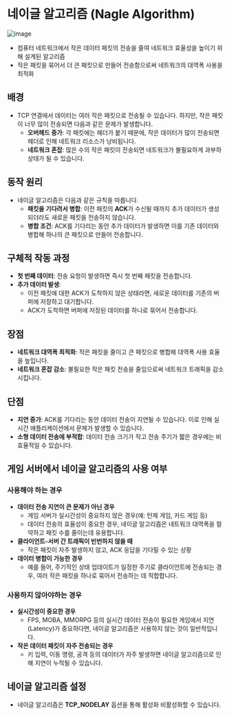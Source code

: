 # 네이글 알고리즘 (Nagle Algorithm)
![image](https://github.com/user-attachments/assets/6d00cfc9-697d-499f-83a0-fef7d204a112)
- 컴퓨터 네트워크에서 작은 데이터 패킷의 전송을 줄여 네트워크 효율성을 높이기 위해 설계된 알고리즘
- 작은 패킷을 묶어서 더 큰 패킷으로 만들어 전송함으로써 네트워크의 대역폭 사용을 최적화

## 배경
- TCP 연결에서 데이터는 여러 작은 패킷으로 전송될 수 있습니다. 하지만, 작은 패킷이 너무 많이 전송되면 다음과 같은 문제가 발생합니다.
    - **오버헤드 증가**: 각 패킷에는 헤더가 붙기 때문에, 작은 데이터가 많이 전송되면 헤더로 인해 네트워크 리소스가 낭비됩니다.
    - **네트워크 혼잡**: 많은 수의 작은 패킷이 전송되면 네트워크가 불필요하게 과부하 상태가 될 수 있습니다.

## 동작 원리
- 네이글 알고리즘은 다음과 같은 규칙을 따릅니다.
    - **패킷을 기다려서 병합**: 이전 패킷의 **ACK**가 수신될 때까지 추가 데이터가 생성되더라도 새로운 패킷을 전송하지 않습니다.
    - **병합 조건**: ACK를 기다리는 동안 추가 데이터가 발생하면 이를 기존 데이터와 병합해 하나의 큰 패킷으로 만들어 전송합니다.

## 구체적 작동 과정
- **첫 번째 데이터**: 전송 요청이 발생하면 즉시 첫 번째 패킷을 전송합니다.
- **추가 데이터 발생**:
    - 이전 패킷에 대한 ACK가 도착하지 않은 상태라면, 새로운 데이터를 기존의 버퍼에 저장하고 대기합니다.
    - ACK가 도착하면 버퍼에 저장된 데이터를 하나로 묶어서 전송합니다.

## 장점
- **네트워크 대역폭 최적화**: 작은 패킷을 줄이고 큰 패킷으로 병합해 대역폭 사용 효율을 높입니다.
- **네트워크 혼잡 감소**: 불필요한 작은 패킷 전송을 줄임으로써 네트워크 트래픽을 감소시킵니다.

## 단점
- **지연 증가**: ACK를 기다리는 동안 데이터 전송이 지연될 수 있습니다. 이로 인해 실시간 애플리케이션에서 문제가 발생할 수 있습니다.
- **소형 데이터 전송에 부적합**: 데이터 전송 크기가 작고 전송 주기가 짧은 경우에는 비효율적일 수 있습니다.

## 게임 서버에서 네이글 알고리즘의 사용 여부
### 사용해야 하는 경우
- **데이터 전송 지연이 큰 문제가 아닌 경우**
    - 게임 서버가 실시간성이 중요하지 않은 경우(예: 턴제 게임, 카드 게임 등)
    - 데이터 전송의 효율성이 중요한 경우, 네이글 알고리즘은 네트워크 대역폭을 절약하고 패킷 수를 줄이는데 유용합니다.
- **클라이언트-서버 간 트래픽이 빈번하지 않을 때**
    - 작은 패킷이 자주 발생하지 않고, ACK 응답을 기다릴 수 있는 상황
- **데이터 병합이 가능한 경우**
    - 예를 들어, 주기적인 상태 업데이트가 일정한 주기로 클라이언트에 전송되는 경우, 여러 작은 패킷을 하나로 묶어서 전송하는 데 적합합니다.

### 사용하지 않아야하는 경우
- **실시간성이 중요한 경우**
    - FPS, MOBA, MMORPG 등의 실시간 데이터 전송이 필요한 게임에서 지연(Latency)가 중요하다면, 네이글 알고리즘은 사용하지 않는 것이 일반적입니다.
- **작은 데이터 패킷이 자주 전송되는 경우**
    - 키 입력, 이동 명령, 공격 등의 데이터가 자주 발생하면 네이글 알고리즘으로 인해 지연이 누적될 수 있습니다.

## 네이글 알고리즘 설정
- 네이글 알고리즘은 **TCP_NODELAY** 옵션을 통해 활성화 비활성화할 수 있습니다.

